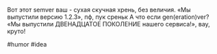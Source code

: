 Вот этот semver ваш - сухая скучная хрень, без величия.
«Мы выпустили версию 1.2.3», пф, пук среньк
А что если gen(eration)ver? 
«Мы выпустили ДВЕНАДЦАТОЕ ПОКОЛЕНИЕ нашего сервиса!», вау, круто!

#humor #idea
